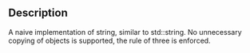 ## Description
A naive implementation of string, similar to std::string. No unnecessary copying of objects is supported, the rule of three is enforced.